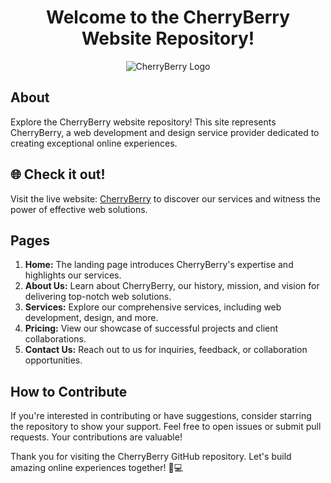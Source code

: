 <h1 align="center"> Welcome to the CherryBerry Website Repository! </h1>

<p align="center">
  <img src="https://cherryberry.in/images/logo.png" alt="CherryBerry Logo">
</p>

## About

Explore the CherryBerry website repository! This site represents CherryBerry, a web development and design service provider dedicated to creating exceptional online experiences.

## 🌐 Check it out!

Visit the live website: [CherryBerry](https://cherryberry.in) to discover our services and witness the power of effective web solutions.

## Pages

1. **Home:** The landing page introduces CherryBerry's expertise and highlights our services.
2. **About Us:** Learn about CherryBerry, our history, mission, and vision for delivering top-notch web solutions.
3. **Services:** Explore our comprehensive services, including web development, design, and more.
4. **Pricing:** View our showcase of successful projects and client collaborations.
5. **Contact Us:** Reach out to us for inquiries, feedback, or collaboration opportunities.

## How to Contribute

If you're interested in contributing or have suggestions, consider starring the repository to show your support. Feel free to open issues or submit pull requests. Your contributions are valuable!

Thank you for visiting the CherryBerry GitHub repository. Let's build amazing online experiences together! 🚀💻
